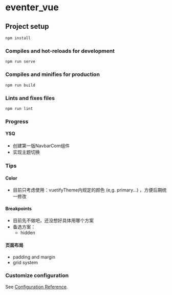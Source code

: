 # eventer_vue

## Project setup
```
npm install
```

### Compiles and hot-reloads for development
```
npm run serve
```

### Compiles and minifies for production
```
npm run build
```

### Lints and fixes files
```
npm run lint
```

### Progress

#### YSQ

- 创建第一版NavbarCom组件
- 实现主题切换

### Tips

#### Color

- 目前只考虑使用：vuetifyTheme内规定的颜色 (e,g. primary...) ，方便后期统一修改

#### Breakpoints

- 目前先不做吧，还没想好具体用哪个方案
- 备选方案：
  - hidden

#### 页面布局

- padding and margin
- grid system

### Customize configuration

See [Configuration Reference](https://cli.vuejs.org/config/).
